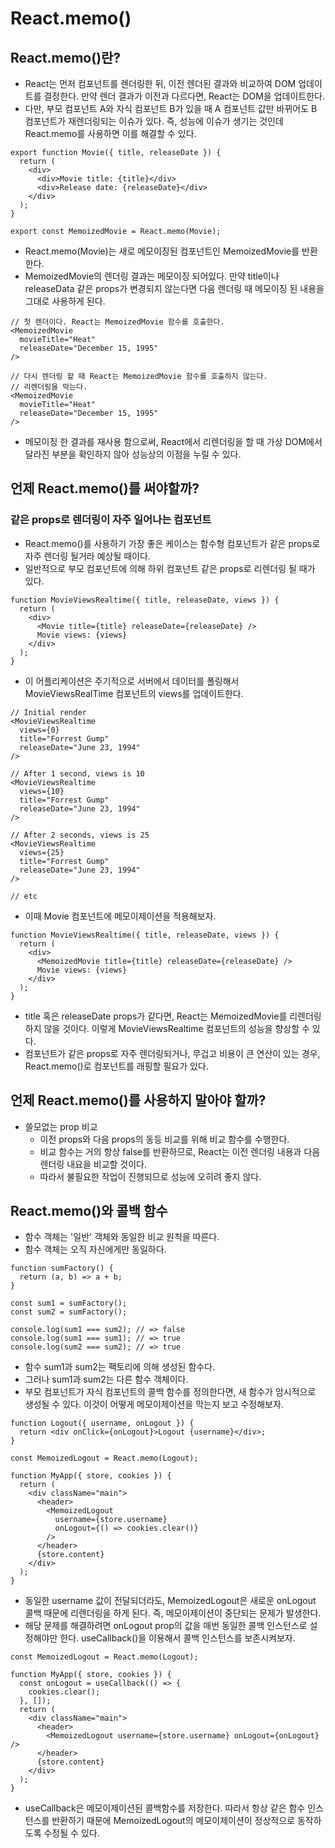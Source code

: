 # React.memo()

## React.memo()란?

- React는 먼저 컴포넌트를 렌더링한 뒤, 이전 렌더된 결과와 비교하여 DOM 업데이트를 결정한다. 만약 렌더 결과가 이전과 다르다면, React는 DOM을 업데이트한다.
- 다만, 부모 컴포넌트 A와 자식 컴포넌트 B가 있을 때 A 컴포넌트 값만 바뀌어도 B 컴포넌트가 재렌더링되는 이슈가 있다. 즉, 성능에 이슈가 생기는 것인데 React.memo를 사용하면 이를 해결할 수 있다.

```tsx
export function Movie({ title, releaseDate }) {
  return (
    <div>
      <div>Movie title: {title}</div>
      <div>Release date: {releaseDate}</div>
    </div>
  );
}

export const MemoizedMovie = React.memo(Movie);
```

- React.memo(Movie)는 새로 메모이징된 컴포넌트인 MemoizedMovie를 반환한다.
- MemoizedMovie의 렌더링 결과는 메모이징 되어있다. 만약 title이나 releaseData 같은 props가 변경되지 않는다면 다음 렌더링 때 메모이징 된 내용을 그대로 사용하게 된다.

```tsx
// 첫 렌더이다. React는 MemoizedMovie 함수를 호출한다.
<MemoizedMovie
  movieTitle="Heat"
  releaseDate="December 15, 1995"
/>

// 다시 렌더링 할 때 React는 MemoizedMovie 함수를 호출하지 않는다.
// 리렌더링을 막는다.
<MemoizedMovie
  movieTitle="Heat"
  releaseDate="December 15, 1995"
/>
```

- 메모이징 한 결과를 재사용 함으로써, React에서 리렌더링을 할 때 가상 DOM에서 달라진 부분을 확인하지 않아 성능상의 이점을 누릴 수 있다.

## 언제 React.memo()를 써야할까?

### 같은 props로 렌더링이 자주 일어나는 컴포넌트

- React.memo()를 사용하기 가장 좋은 케이스는 함수형 컴포넌트가 같은 props로 자주 렌더링 될거라 예상될 때이다.
- 일반적으로 부모 컴포넌트에 의해 하위 컴포넌트 같은 props로 리렌더링 될 때가 있다.

```tsx
function MovieViewsRealtime({ title, releaseDate, views }) {
  return (
    <div>
      <Movie title={title} releaseDate={releaseDate} />
      Movie views: {views}
    </div>
  );
}
```

- 이 어플리케이션은 주기적으로 서버에서 데이터를 폴링해서 MovieViewsRealTime 컴포넌트의 views를 업데이트한다.

```tsx
// Initial render
<MovieViewsRealtime
  views={0}
  title="Forrest Gump"
  releaseDate="June 23, 1994"
/>

// After 1 second, views is 10
<MovieViewsRealtime
  views={10}
  title="Forrest Gump"
  releaseDate="June 23, 1994"
/>

// After 2 seconds, views is 25
<MovieViewsRealtime
  views={25}
  title="Forrest Gump"
  releaseDate="June 23, 1994"
/>

// etc
```

- 이때 Movie 컴포넌트에 메모이제이션을 적용해보자.

```tsx
function MovieViewsRealtime({ title, releaseDate, views }) {
  return (
    <div>
      <MemoizedMovie title={title} releaseDate={releaseDate} />
      Movie views: {views}
    </div>
  );
}
```

- title 혹은 releaseDate props가 같다면, React는 MemoizedMovie를 리렌더링 하지 않을 것이다. 이렇게 MovieViewsRealtime 컴포넌트의 성능을 향상할 수 있다.
- 컴포넌트가 같은 props로 자주 렌더링되거나, 무겁고 비용이 큰 연산이 있는 경우, React.memo()로 컴포넌트를 래핑할 필요가 있다.

## 언제 React.memo()를 사용하지 말아야 할까?

- 쓸모없는 prop 비교
  - 이전 props와 다음 props의 동등 비교를 위해 비교 함수를 수행한다.
  - 비교 함수는 거의 항상 false를 반환하므로, React는 이전 렌더링 내용과 다음 렌더링 내요을 비교할 것이다.
  - 따라서 불필요한 작업이 진행되므로 성능에 오히려 좋지 않다.

## React.memo()와 콜백 함수

- 함수 객체는 '일반' 객체와 동일한 비교 원칙을 따른다.
- 함수 객체는 오직 자신에게만 동일하다.

```tsx
function sumFactory() {
  return (a, b) => a + b;
}

const sum1 = sumFactory();
const sum2 = sumFactory();

console.log(sum1 === sum2); // => false
console.log(sum1 === sum1); // => true
console.log(sum2 === sum2); // => true
```

- 함수 sum1과 sum2는 팩토리에 의해 생성된 함수다.
- 그러나 sum1과 sum2는 다른 함수 객체이다.
- 부모 컴포넌트가 자식 컴포넌트의 콜백 함수를 정의한다면, 새 함수가 암시적으로 생성될 수 있다. 이것이 어떻게 메모이제이션을 막는지 보고 수정해보자.

```tsx
function Logout({ username, onLogout }) {
  return <div onClick={onLogout}>Logout {username}</div>;
}

const MemoizedLogout = React.memo(Logout);

function MyApp({ store, cookies }) {
  return (
    <div className="main">
      <header>
        <MemoizedLogout
          username={store.username}
          onLogout={() => cookies.clear()}
        />
      </header>
      {store.content}
    </div>
  );
}
```

- 동일한 username 값이 전달되더라도, MemoizedLogout은 새로운 onLogout 콜백 때문에 리렌더링을 하게 된다. 즉, 메모이제이션이 중단되는 문제가 발생한다.
- 해당 문제를 해결하려면 onLogout prop의 값을 매번 동일한 콜백 인스턴스로 설정해야만 한다. useCallback()을 이용해서 콜백 인스턴스를 보존시켜보자.

```tsx
const MemoizedLogout = React.memo(Logout);

function MyApp({ store, cookies }) {
  const onLogout = useCallback(() => {
    cookies.clear();
  }, []);
  return (
    <div className="main">
      <header>
        <MemoizedLogout username={store.username} onLogout={onLogout} />
      </header>
      {store.content}
    </div>
  );
}
```

- useCallback은 메모이제이션된 콜백함수를 저장한다. 따라서 항상 같은 함수 인스턴스를 반환하기 때문에 MemoizedLogout의 메모이제이션이 정상적으로 동작하도록 수정될 수 있다.
